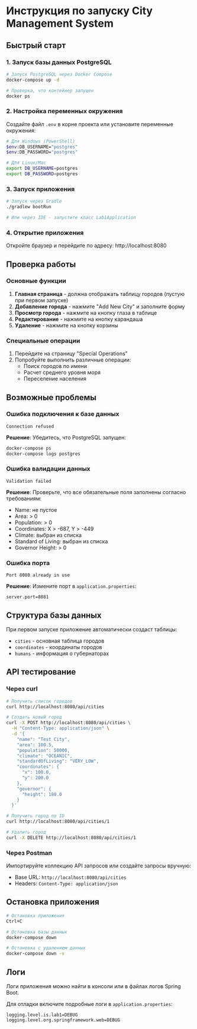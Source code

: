 # Инструкция по запуску City Management System

## Быстрый старт

### 1. Запуск базы данных PostgreSQL

```bash
# Запуск PostgreSQL через Docker Compose
docker-compose up -d

# Проверка, что контейнер запущен
docker ps
```

### 2. Настройка переменных окружения

Создайте файл `.env` в корне проекта или установите переменные окружения:

```bash
# Для Windows (PowerShell)
$env:DB_USERNAME="postgres"
$env:DB_PASSWORD="postgres"

# Для Linux/Mac
export DB_USERNAME=postgres
export DB_PASSWORD=postgres
```

### 3. Запуск приложения

```bash
# Запуск через Gradle
./gradlew bootRun

# Или через IDE - запустите класс Lab1Application
```

### 4. Открытие приложения

Откройте браузер и перейдите по адресу: http://localhost:8080

## Проверка работы

### Основные функции
1. **Главная страница** - должна отображать таблицу городов (пустую при первом запуске)
2. **Добавление города** - нажмите "Add New City" и заполните форму
3. **Просмотр города** - нажмите на кнопку глаза в таблице
4. **Редактирование** - нажмите на кнопку карандаша
5. **Удаление** - нажмите на кнопку корзины

### Специальные операции
1. Перейдите на страницу "Special Operations"
2. Попробуйте выполнить различные операции:
   - Поиск городов по имени
   - Расчет среднего уровня моря
   - Переселение населения

## Возможные проблемы

### Ошибка подключения к базе данных
```
Connection refused
```
**Решение**: Убедитесь, что PostgreSQL запущен:
```bash
docker-compose ps
docker-compose logs postgres
```

### Ошибка валидации данных
```
Validation failed
```
**Решение**: Проверьте, что все обязательные поля заполнены согласно требованиям:
- Name: не пустое
- Area: > 0
- Population: > 0
- Coordinates: X > -687, Y > -449
- Climate: выбран из списка
- Standard of Living: выбран из списка
- Governor Height: > 0

### Ошибка порта
```
Port 8080 already in use
```
**Решение**: Измените порт в `application.properties`:
```properties
server.port=8081
```

## Структура базы данных

При первом запуске приложение автоматически создаст таблицы:
- `cities` - основная таблица городов
- `coordinates` - координаты городов
- `humans` - информация о губернаторах

## API тестирование

### Через curl

```bash
# Получить список городов
curl http://localhost:8080/api/cities

# Создать новый город
curl -X POST http://localhost:8080/api/cities \
  -H "Content-Type: application/json" \
  -d '{
    "name": "Test City",
    "area": 100.5,
    "population": 50000,
    "climate": "OCEANIC",
    "standardOfLiving": "VERY_LOW",
    "coordinates": {
      "x": 100.0,
      "y": 200.0
    },
    "governor": {
      "height": 180.0
    }
  }'

# Получить город по ID
curl http://localhost:8080/api/cities/1

# Удалить город
curl -X DELETE http://localhost:8080/api/cities/1
```

### Через Postman

Импортируйте коллекцию API запросов или создайте запросы вручную:
- Base URL: `http://localhost:8080/api/cities`
- Headers: `Content-Type: application/json`

## Остановка приложения

```bash
# Остановка приложения
Ctrl+C

# Остановка базы данных
docker-compose down

# Остановка с удалением данных
docker-compose down -v
```

## Логи

Логи приложения можно найти в консоли или в файлах логов Spring Boot.

Для отладки включите подробные логи в `application.properties`:
```properties
logging.level.is.lab1=DEBUG
logging.level.org.springframework.web=DEBUG
```
